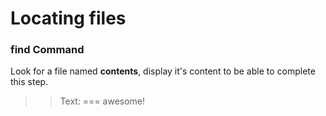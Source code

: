 # Locating files
### find Command
Look for a file named **contents**, display it's content to be able to complete this step.  

>> Text:
=== awesome!